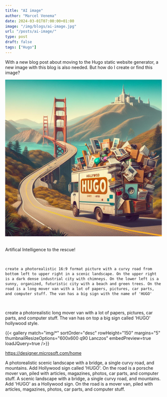 ```yaml
---
title: "AI image"
author: "Marcel Venema" 
date: 2024-03-01T07:00:00+01:00
image: "/img/blogs/ai-image.jpg"
url: "/posts/ai-image/"
type: post
draft: false
tags: ["Hugo"]  
---
```


With a new blog post about moving to the Hugo static website generator, a new image with this blog is also needed. But how do I create or find this image?  

<!--more-->
  
![AI image](img/ai-image.jpg)
&nbsp;  

Artifical Intelligence to the rescue! 

&nbsp;  

```
create a photorealistic 16:9 format picture with a curvy road from bottom left to upper right in a scenic landscape. On the upper right is a dark dense industrial city with chimneys. On the lower left is a sunny, organized, futuristic city with a beach and green trees. On the road is a long mover van with a lot of papers, pictures, car parts, and computer stuff. The van has a big sign with the name of 'HUGO'
```

&nbsp;  

create a photorealistic long mover van with a lot of papers, pictures, car parts, and computer stuff. The van has on top a big sign called 'HUGO' hollywood style.

{{< gallery match="img/*" sortOrder="desc" rowHeight="150" margins="5" thumbnailResizeOptions="600x600 q90 Lanczos" embedPreview=true loadJQuery=true />}}


https://designer.microsoft.com/home


A photorealistic scenic landscape with a bridge, a single curvy road, and mountains. Add Hollywood sign called 'HUGO'. On the road is a porsche mover van, piled with articles, magazines, photos, car parts, and computer stuff. 
A scenic landscape with a bridge, a single curvy road, and mountains. Add 'HUGO' as a Hollywood sign. On the road is a mover van, piled with articles, magazines, photos, car parts, and computer stuff. 
